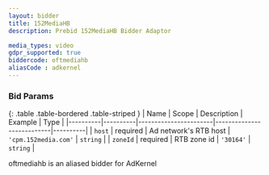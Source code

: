 ```yaml
---
layout: bidder
title: 152MediaHB
description: Prebid 152MediaHB Bidder Adaptor

media_types: video
gdpr_supported: true
biddercode: oftmediahb
aliasCode : adkernel
---
```


### Bid Params

{: .table .table-bordered .table-striped }
| Name     | Scope    | Description           | Example                   | Type     |
|----------|----------|-----------------------|---------------------------|----------|
| `host`   | required | Ad network's RTB host | `'cpm.152media.com'` | `string` |
| `zoneId` | required | RTB zone id           | `'30164'`                 | `string` |

oftmediahb is an aliased bidder for AdKernel
